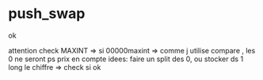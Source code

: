 # push_swap
ok

attention check MAXINT => si 00000maxint => comme j utilise compare , les 0 ne seront ps prix en compte
idees: faire un split des 0,  ou stocker ds 1 long le chiffre => check si ok
